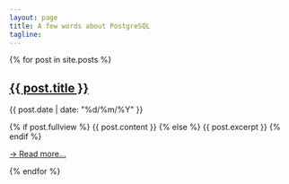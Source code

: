 ```yaml
---
layout: page
title: A few words about PostgreSQL 
tagline: 
---
```


{% for post in site.posts %}
<article class="home">


  <h1>
     <a href="{{ site.BASE_PATH }}{{ post.url }}">{{ post.title }}</a>
  </h1>
  <p> {{ post.date | date: "%d/%m/%Y" }}</p>
  <div>
    {% if post.fullview %}
    {{ post.content }}
    {% else %}
    {{ post.excerpt }}
    {% endif %}
  </div>

  <a href="{{ site.BASE_PATH }}{{ post.url }}">&rarr; Read more...</a>

</article>


{% endfor %}





